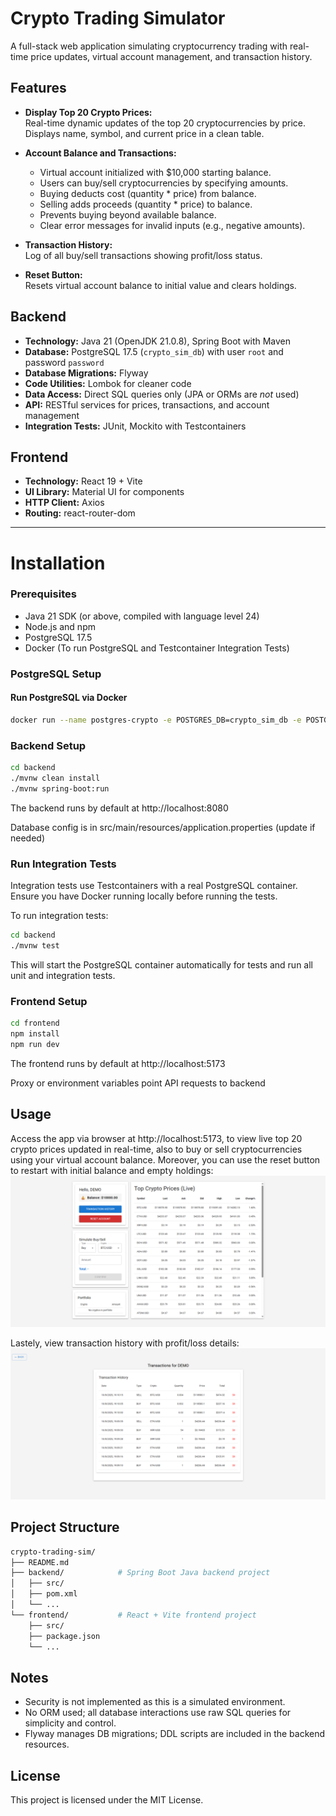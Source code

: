 # Crypto Trading Simulator

A full-stack web application simulating cryptocurrency trading with real-time price updates, virtual account management, and transaction history.

## Features

- **Display Top 20 Crypto Prices:**  
  Real-time dynamic updates of the top 20 cryptocurrencies by price. Displays name, symbol, and current price in a clean table.

- **Account Balance and Transactions:**

  - Virtual account initialized with $10,000 starting balance.
  - Users can buy/sell cryptocurrencies by specifying amounts.
  - Buying deducts cost (quantity \* price) from balance.
  - Selling adds proceeds (quantity \* price) to balance.
  - Prevents buying beyond available balance.
  - Clear error messages for invalid inputs (e.g., negative amounts).

- **Transaction History:**  
  Log of all buy/sell transactions showing profit/loss status.

- **Reset Button:**  
  Resets virtual account balance to initial value and clears holdings.

## Backend

- **Technology:** Java 21 (OpenJDK 21.0.8), Spring Boot with Maven
- **Database:** PostgreSQL 17.5 (`crypto_sim_db`) with user `root` and password `password`
- **Database Migrations:** Flyway
- **Code Utilities:** Lombok for cleaner code
- **Data Access:** Direct SQL queries only (JPA or ORMs are _not_ used)
- **API:** RESTful services for prices, transactions, and account management
- **Integration Tests:** JUnit, Mockito with Testcontainers

## Frontend

- **Technology:** React 19 + Vite
- **UI Library:** Material UI for components
- **HTTP Client:** Axios
- **Routing:** react-router-dom

---

# Installation

### Prerequisites

- Java 21 SDK (or above, compiled with language level 24)
- Node.js and npm
- PostgreSQL 17.5
- Docker (To run PostgreSQL and Testcontainer Integration Tests)

### PostgreSQL Setup

#### Run PostgreSQL via Docker

```bash
docker run --name postgres-crypto -e POSTGRES_DB=crypto_sim_db -e POSTGRES_USER=root -e POSTGRES_PASSWORD=password -p 5432:5432 -d postgres:17.5
```

### Backend Setup

```bash
cd backend
./mvnw clean install
./mvnw spring-boot:run
```

The backend runs by default at http://localhost:8080

Database config is in src/main/resources/application.properties (update if needed)

### Run Integration Tests

Integration tests use Testcontainers with a real PostgreSQL container. Ensure you have Docker running locally before running the tests.

To run integration tests:

```bash
cd backend
./mvnw test
```

This will start the PostgreSQL container automatically for tests and run all unit and integration tests.

### Frontend Setup

```bash
cd frontend
npm install
npm run dev
```

The frontend runs by default at http://localhost:5173

Proxy or environment variables point API requests to backend

## Usage

Access the app via browser at http://localhost:5173, to view live top 20 crypto prices updated in real-time, also to buy or sell cryptocurrencies using your virtual account balance. Moreover, you can use the reset button to restart with initial balance and empty holdings:
![Screenshot 1](./frontend/crypto-frontend/screenshots/readme1.png)

Lastely, view transaction history with profit/loss details:
![Screenshot 1](./frontend/crypto-frontend/screenshots/readme2.png)

## Project Structure

```bash
crypto-trading-sim/
├── README.md
├── backend/            # Spring Boot Java backend project
│   ├── src/
│   ├── pom.xml
│   └── ...
└── frontend/           # React + Vite frontend project
    ├── src/
    ├── package.json
    └── ...
```

## Notes

- Security is not implemented as this is a simulated environment.
- No ORM used; all database interactions use raw SQL queries for simplicity and control.
- Flyway manages DB migrations; DDL scripts are included in the backend resources.

## License

This project is licensed under the MIT License.
